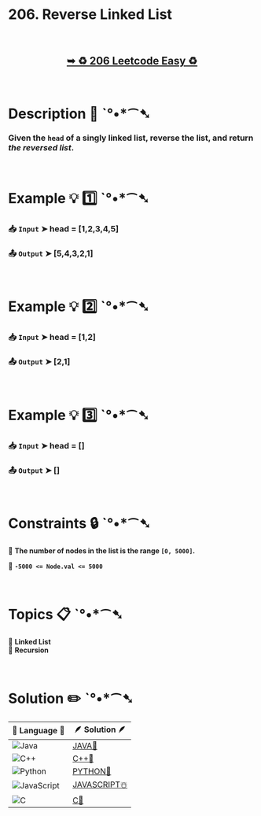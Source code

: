 # 206. Reverse Linked List

</br>

<h2 align="center"> 

<a href="https://leetcode.com/problems/reverse-linked-list/description/?envType=study-plan-v2&envId=leetcode-75"><strong>➥ ♻️ 206 Leetcode Easy ♻️ </strong></a>
</h2>

</br>

# Description 📜 ˋ°•*⁀➷

### Given the `head` of a singly linked list, reverse the list, and return *the reversed list*.

</br>

# Example 💡 1️⃣ ˋ°•*⁀➷

  ### 📥 `Input`  ➤ head = [1,2,3,4,5]

  ### 📤 `Output`  ➤ [5,4,3,2,1]

</br>

# Example 💡 2️⃣ ˋ°•*⁀➷

  ### 📥 `Input` ➤ head = [1,2]

  ### 📤 `Output`  ➤ [2,1]

</br>

# Example 💡 3️⃣ ˋ°•*⁀➷

  ### 📥 `Input` ➤ head = []

  ### 📤 `Output`  ➤ []

</br>

# Constraints 🔒 ˋ°•*⁀➷

🔹 **The number of nodes in the list is the range `[0, 5000]`.** </br>

🔹 **`-5000 <= Node.val <= 5000`** </br>

</br>

# Topics 📋 ˋ°•*⁀➷

🔸 **Linked List**  </br>
🔸 **Recursion**  </br>

</br>

# Solution ✏️ ˋ°•*⁀➷

| 📒 Language 📒  | 🪶 Solution 🪶 |
| ------------- | ------------- |
|  ![Java](https://img.shields.io/badge/java-%23ED8B00.svg?style=for-the-badge&logo=openjdk&logoColor=white)  | [JAVA🍁]() |
|  ![C++](https://img.shields.io/badge/c++-%2300599C.svg?style=for-the-badge&logo=c%2B%2B&logoColor=white)  | [C++🎲]()  |
|  ![Python](https://img.shields.io/badge/python-3670A0?style=for-the-badge&logo=python&logoColor=ffdd54)    | [PYTHON🍰]() |
| ![JavaScript](https://img.shields.io/badge/javascript-%23323330.svg?style=for-the-badge&logo=javascript&logoColor=%23F7DF1E)   | [JAVASCRIPT☃️]() |
|   ![C](https://img.shields.io/badge/c-%2300599C.svg?style=for-the-badge&logo=c&logoColor=white)   | [C💖]()  |
